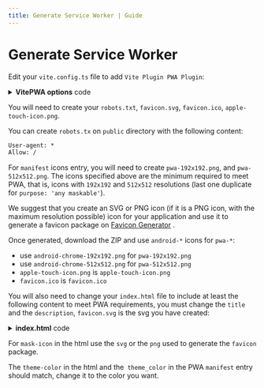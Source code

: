 ```yaml
---
title: Generate Service Worker | Guide
---
```


# Generate Service Worker

Edit your `vite.config.ts` file to add `Vite Plugin PWA Plugin`:

<details>
  <summary><strong>VitePWA options</strong> code</summary>

```ts
import { VitePWA } from 'vite-plugin-pwa'
export const defineConfig({
  plugins: [
    VitePWA({
      includeAssets: ['favicon.svg', 'favicon.ico', 'robots.txt', 'apple-touch-icon.png'],  
      manifest: {
        name: 'Name of your app',
        short_name: 'Short name of your app',
        description: 'Description of your app',
        theme_color: '#ffffff',
        icons: [
          {
            src: 'pwa-192x192.png',
            sizes: '192x192',
            type: 'image/png',
          },
          {
            src: 'pwa-512x512.png',
            sizes: '512x512',
            type: 'image/png',
          },
          {
            src: 'pwa-512x512.png',
            sizes: '512x512',
            type: 'image/png',
            purpose: 'any maskable',
          }
        ]
      }
    })
  ]    
})
```
</details>

You will need to create your `robots.txt`, `favicon.svg`,  `favicon.ico`, `apple-touch-icon.png`.

You can create `robots.tx` on `public` directory with the following content:
```txt
User-agent: *
Allow: /
```

For `manifest` icons entry, you will need to create `pwa-192x192.png`, and `pwa-512x512.png`. The icons specified above
are the minimum required to meet PWA, that is, icons with `192x192` and `512x512` resolutions (last one duplicate for
`purpose: 'any maskable'`).

We suggest that you create an SVG or PNG icon (if it is a PNG icon, with the maximum resolution possible)  icon for 
your application and use it to generate a favicon package on [Favicon Generator](https://realfavicongenerator.net/) <outbound-link />. 

Once generated, download the ZIP and use
`android-*` icons for `pwa-*`:

- use `android-chrome-192x192.png` for `pwa-192x192.png`
- use `android-chrome-512x512.png` for `pwa-512x512.png`
- `apple-touch-icon.png` is `apple-touch-icon.png`
- `favicon.ico` is `favicon.ico`

You will also need to change your `index.html` file to include at least the following content to meet PWA requirements,
you must change the `title` and the `description`, `favicon.svg` is the svg you have created:

<details>
  <summary><strong>index.html</strong> code</summary>

```html
<head>
  <meta charset="utf-8">
  <meta name="viewport" content="width=device-width,initial-scale=1">
  <title>Your app title</title>
  <meta name="description" content="Your app description">
  <link rel="icon" href="/favicon.svg" type="image/svg+xml">
  <link rel="alternate icon" href="/favicon.ico" type="image/png" sizes="16x16">
  <link rel="apple-touch-icon" href="/apple-touch-icon.png" sizes="180x180">
  <link rel="mask-icon" href="/favicon.svg" color="#FFFFFF">
  <meta name="theme-color" content="#ffffff">
</head>
```
</details>

For `mask-icon` in the html use the `svg` or the `png` used to generate the `favicon` package.

The `theme-color` in the html and the` theme_color` in the PWA `manifest` entry should match, change it to the color 
you want. 

